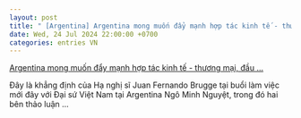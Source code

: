 ```yaml
---
layout: post
title: " [Argentina] Argentina mong muốn đẩy mạnh hợp tác kinh tế - thương mại, đầu ..."
date: Wed, 24 Jul 2024 22:00:00 +0700
categories: entries VN
---
```

[Argentina mong muốn đẩy mạnh hợp tác kinh tế - thương mại, đầu ...](https://baotintuc.vn/thoi-su/argentina-mong-muon-day-manh-hop-tac-kinh-te-thuong-mai-dau-tu-voi-viet-nam-20240724214835693.htm)

Đây là khẳng định của Hạ nghị sĩ Juan Fernando Brugge tại buổi làm việc mới đây với Đại sứ Việt Nam tại Argentina Ngô Minh Nguyệt, trong đó hai bên thảo luận ...

